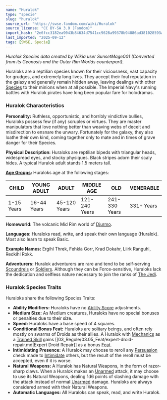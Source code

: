 ```yaml
---
name: "Huralok"
type: "specie"
slug: "huralok"
source_url: "https://swse.fandom.com/wiki/Huralok"
source_license: "CC BY-SA 3.0 (Fandom)"
import_hash: "2e6fcc3182ea9043b84634d7541cc9628a99378b94886ad381028593a066e53b"
last_imported: "2025-09-12"
tags: [SWSE, Specie]
---
```

*Huralok Species data created by Wikia user SunsetMage001 (Converted from its Geonosis and the Outer Rim Worlds counterpart).*

Huraloks are a reptilian species known for their viciousness, vast capacity for grudges, and extremely long lives. They accept their foul reputation in the galaxy and generally remain hidden away, leaving dealings with other [Species](https://swse.fandom.com/wiki/Species) to their minions when at all possible. The Imperial Navy's running battles with Huralok pirates have long been popular fare for holodramas.
### Huralok Characteristics
**Personality:** Ruthless, opportunistic, and horribly vindictive bullies, Huraloks possess few (if any) scruples or virtues. They are master manipulators that love nothing better than weaving webs of deceit and misdirection to ensnare the unwary. Fortunately for the galaxy, they also loathe their own kind, coming together only to mate and in times of grave danger for their Species.

**Physical Description:** Huraloks are reptilian bipeds with triangular heads, widespread eyes, and stocky physiques. Black stripes adorn their scaly hides. A typical Huralok adult stands 1.5 meters tall.

**[Age Groups](https://swse.fandom.com/wiki/Age_Groups):** Huraloks age at the following stages:

| CHILD | YOUNG ADULT | ADULT | MIDDLE AGE | OLD | VENERABLE |
| --- | --- | --- | --- | --- | --- |
| 1-15 Years | 16-44 Years | 45-120 Years | 121-240 Years | 241-330 Years | 331+ Years |

**Homeworld:** The volcanic Mid Rim world of [Djurmo](https://swse.fandom.com/wiki/Djurmo).

**Languages:** Huraloks read, write, and speak their own language (Huralok). Most also learn to speak Basic.

**Example Names:** Ergihl Threk, Fehkla Gorr, Krad Dokahr, Liirk Ranguhl, Redkihl Rokk.

**Adventurers:** Huralok adventurers are rare and tend to be self-serving [Scoundrels](https://swse.fandom.com/wiki/Scoundrels) or [Soldiers](https://swse.fandom.com/wiki/Soldiers). Although they can be Force-sensitive, Huraloks lack the dedication and selfless nature necessary to join the ranks of [The Jedi](https://swse.fandom.com/wiki/The_Jedi).
### Huralok Species Traits
Huraloks share the following Species Traits:
- **Ability Modifiers:** Huraloks have no [Ability Score](https://swse.fandom.com/wiki/Ability_Score) adjustments.
- **Medium Size:** As Medium creatures, Huraloks have no special bonuses or penalties due to their size.
- **Speed:** Huraloks have a base speed of 4 squares.
- **Conditional Bonus Feat:** Huraloks are solitary beings, and often rely mostly on swarms of Droids as their allies. A Huralok with [Mechanics](https://swse.fandom.com/wiki/Mechanics) as a [Trained Skill](https://swse.fandom.com/wiki/Trained_Skill) gains [[03_Regole/03.05_Feat/expert-droid-repair.md|Expert Droid Repair]] as a bonus [Feat](https://swse.fandom.com/wiki/Feat).
- **Intimidating Presence:** A Huralok may choose to reroll any [Persuasion](https://swse.fandom.com/wiki/Persuasion) check made to [Intimidate](https://swse.fandom.com/wiki/Intimidate) others, but the result of the reroll must be accepted, even if it is worse.
- **Natural Weapons:** A Huralok has Natural Weapons, in the form of razor-sharp claws. When a Huralok makes an [Unarmed](https://swse.fandom.com/wiki/Unarmed) attack, it may choose to use its Natural Weapons, dealing 1d6 points of slashing damage with the attack instead of normal [Unarmed](https://swse.fandom.com/wiki/Unarmed) damage. Huraloks are always considered armed with their Natural Weapons.
- **Automatic Languages:** All Huraloks can speak, read, and write Huralok.